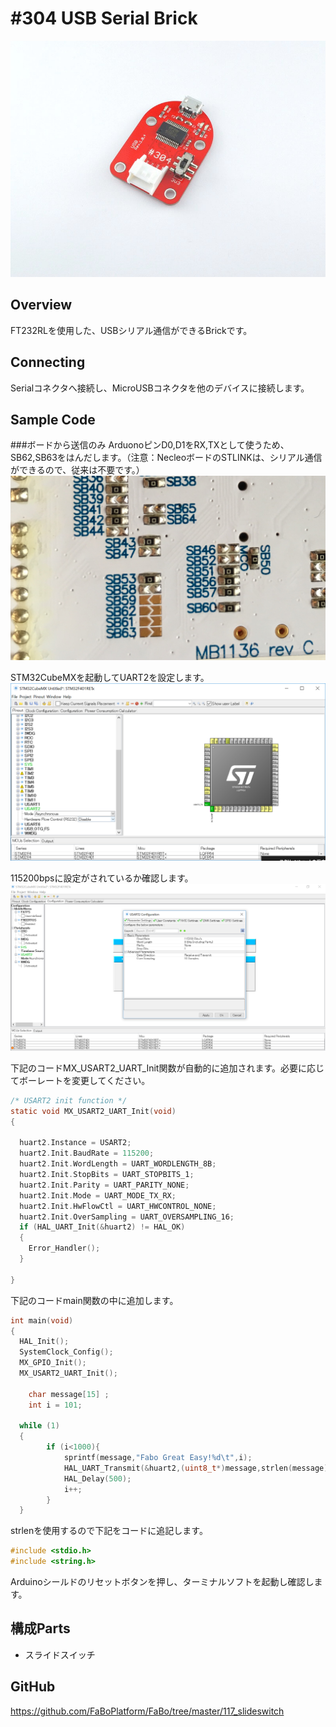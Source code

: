 # #304 USB Serial Brick

![Cube](../img/USB304/304.jpg)
<!--COLORME-->

## Overview
FT232RLを使用した、USBシリアル通信ができるBrickです。

## Connecting
Serialコネクタへ接続し、MicroUSBコネクタを他のデバイスに接続します。


## Sample Code
###ボードから送信のみ
ArduonoピンD0,D1をRX,TXとして使うため、SB62,SB63をはんだします。（注意：NecleoボードのSTLINKは、シリアル通信ができるので、従来は不要です。）
![Cube](../img/USB304/solderSB62.jpg)

STM32CubeMXを起動してUART2を設定します。
![Cube](../img/USB304/UARTPinSet.png)

115200bpsに設定がされているか確認します。
![CubeConfig](../img/USB304/UARTCONF.png)

下記のコードMX_USART2_UART_Init関数が自動的に追加されます。必要に応じてボーレートを変更してください。

```c
/* USART2 init function */
static void MX_USART2_UART_Init(void)
{

  huart2.Instance = USART2;
  huart2.Init.BaudRate = 115200;
  huart2.Init.WordLength = UART_WORDLENGTH_8B;
  huart2.Init.StopBits = UART_STOPBITS_1;
  huart2.Init.Parity = UART_PARITY_NONE;
  huart2.Init.Mode = UART_MODE_TX_RX;
  huart2.Init.HwFlowCtl = UART_HWCONTROL_NONE;
  huart2.Init.OverSampling = UART_OVERSAMPLING_16;
  if (HAL_UART_Init(&huart2) != HAL_OK)
  {
    Error_Handler();
  }

}
```


下記のコードmain関数の中に追加します。

```c
int main(void)
{
  HAL_Init();
  SystemClock_Config();
  MX_GPIO_Init();
  MX_USART2_UART_Init();

	char message[15] ;
	int i = 101;

  while (1)
  {
		if (i<1000){
			sprintf(message,"Fabo Great Easy!%d\t",i);
			HAL_UART_Transmit(&huart2,(uint8_t*)message,strlen(message),0x1100);
			HAL_Delay(500);
			i++;
		}
  }

```

strlenを使用するので下記をコードに追記します。

```c
#include <stdio.h>
#include <string.h>
```
Arduinoシールドのリセットボタンを押し、ターミナルソフトを起動し確認します。

## 構成Parts
- スライドスイッチ

## GitHub

https://github.com/FaBoPlatform/FaBo/tree/master/117_slideswitch
